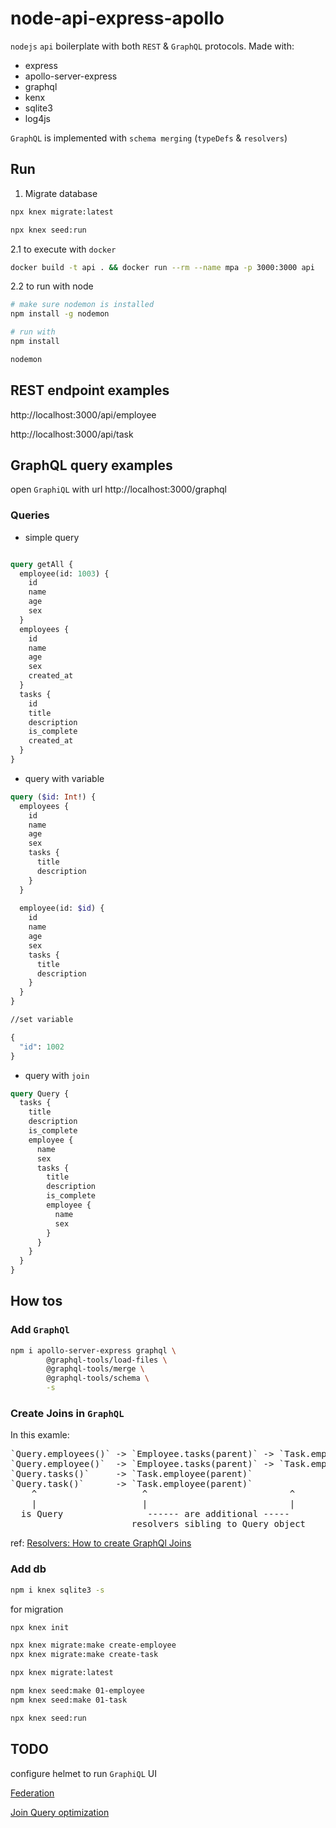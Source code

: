 # node-api-express-apollo

`nodejs` `api` boilerplate with both `REST` & `GraphQL` protocols. Made with:
- express
- apollo-server-express
- graphql
- kenx
- sqlite3
- log4js

`GraphQL` is implemented with `schema merging` (`typeDefs` & `resolvers`)

## Run

1. Migrate database

```bash
npx knex migrate:latest

npx knex seed:run
```

2.1 to execute with `docker`

```bash
docker build -t api . && docker run --rm --name mpa -p 3000:3000 api
```

2.2 to run with node

```bash
# make sure nodemon is installed
npm install -g nodemon

# run with
npm install

nodemon
```

## REST endpoint examples

http://localhost:3000/api/employee

http://localhost:3000/api/task

## GraphQL query examples

open `GraphiQL` with url http://localhost:3000/graphql

### Queries
- simple query

```graphql

query getAll {
  employee(id: 1003) {
    id
    name
    age
    sex
  }
  employees {
    id
    name
    age
    sex
    created_at
  }
  tasks {
    id
    title
    description
    is_complete
    created_at
  }
}
```

- query with variable

```graphql
query ($id: Int!) {
  employees {
    id
    name
    age
    sex
    tasks {
      title
      description
    }
  }
  
  employee(id: $id) {
    id
    name
    age
    sex
    tasks {
      title
      description
    }
  }
}
```

```graphql
//set variable

{
  "id": 1002
}
```

- query with `join`

```graphql
query Query {
  tasks {
    title
    description
    is_complete
    employee {
      name
      sex
      tasks {
        title
        description
        is_complete
        employee {
          name
          sex
        }
      }
    }
  }
}
```

## How tos 

### Add `GraphQl`

```bash
npm i apollo-server-express graphql \
		@graphql-tools/load-files \
		@graphql-tools/merge \
		@graphql-tools/schema \
		-s
```

### Create Joins in `GraphQL`

In this examle:
<pre>
`Query.employees()` -> `Employee.tasks(parent)` -> `Task.employee(parent)`
`Query.employee()`  -> `Employee.tasks(parent)` -> `Task.employee(parent)`
`Query.tasks()`     -> `Task.employee(parent)`
`Query.task()`      -> `Task.employee(parent)`
    ^                    ^                           ^
    |                    |                           |
  is Query                ------ are additional -----
                       resolvers sibling to Query object
</pre>
ref: [Resolvers: How to create GraphQl Joins](https://www.apollographql.com/docs/apollo-server/data/resolvers/)

### Add db
```bash
npm i knex sqlite3 -s
```

for migration
```bash
npx knex init

npx knex migrate:make create-employee
npx knex migrate:make create-task

npx knex migrate:latest

npm knex seed:make 01-employee
npm knex seed:make 01-task

npx knex seed:run
```

## TODO

configure helmet to run `GraphiQL` UI

[Federation](https://www.apollographql.com/docs/federation/quickstart/)

[Join Query optimization](https://blog.smartive.ch/graphql-and-mysql-solving-the-join-problem-191f40b55961)
